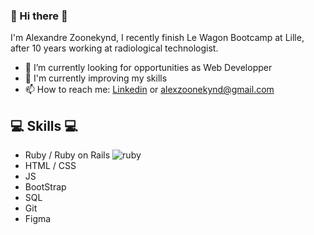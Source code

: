 ### 👋 Hi there 👋

I'm Alexandre Zoonekynd, I recently finish Le Wagon Bootcamp at Lille, after 10 years working at radiological technologist.

- 🔭 I’m currently looking for opportunities as Web Developper
- 🌱 I'm currently improving my skills
- 📫 How to reach me: [Linkedin](https://www.linkedin.com/in/alexzoonekynd/) or alexzoonekynd@gmail.com



## 💻 Skills 💻


- Ruby / Ruby on Rails ![ruby](https://e7.pngegg.com/pngimages/535/618/png-clipart-ruby-on-rails-computer-programming-programming-language-ruby-angle-rectangle-thumbnail.png=30x30)
- HTML / CSS
- JS
- BootStrap
- SQL
- Git
- Figma




